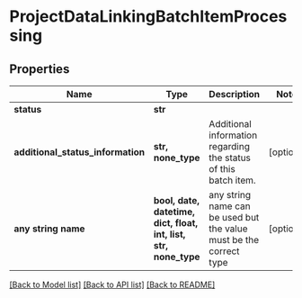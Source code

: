 # ProjectDataLinkingBatchItemProcessing


## Properties
Name | Type | Description | Notes
------------ | ------------- | ------------- | -------------
**status** | **str** |  | 
**additional_status_information** | **str, none_type** | Additional information regarding the status of this batch item. | [optional] 
**any string name** | **bool, date, datetime, dict, float, int, list, str, none_type** | any string name can be used but the value must be the correct type | [optional]

[[Back to Model list]](../README.md#documentation-for-models) [[Back to API list]](../README.md#documentation-for-api-endpoints) [[Back to README]](../README.md)


